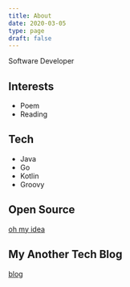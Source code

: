```yaml
---
title: About
date: 2020-03-05
type: page
draft: false
---
```


Software Developer

## Interests

* Poem
* Reading

## Tech

* Java
* Go
* Kotlin
* Groovy

## Open Source

[oh my idea](https://github.com/vsmysee/oh-my-idea)


## My Another Tech Blog

[blog](http://codecode.fun)